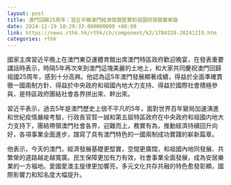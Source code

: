 ```yaml
---
layout: post
title: 澳門回歸25周年｜習近平稱澳門經濟發展堅實和祖國同發展繁榮路
date: 2024-12-19 18:29:33.000000000 +08:00
link: https://news.rthk.hk/rthk/ch/component/k2/1784228-20241219.htm
categories: rthk
---
```


國家主席習近平晚上在澳門東亞運體育館出席澳門特區政府歡迎晚宴，在發表重要講話時表示，時隔5年再次來到澳門這塊美麗的土地上，和大家共同慶祝澳門回歸祖國25周年，感到十分高興。他認為這5年澳門發展顯著成績，得益於全面準確貫徹一國兩制方針、得益於中央政府和祖國內地大力支持、得益於國際社會積極參與，是特區政府團結社會各界拼出來、幹出來。

習近平表示，過去5年是澳門歷史上很不平凡的5年，面對世界百年變局加速演進和世紀疫情嚴峻考驗，行政長官賀一誠和第五屆特區政府在中央政府和祖國内地大力支持下，團結帶領澳門社會各界，迎難而上，務實有為，推動經濟持續回升向好，各項事業全面進步，譜寫了具有澳門特色的一國兩制成功實踐的嶄新篇章。

他表示，今天的澳門，經濟發展基礎更堅實，空間更廣闊，和祖國內地同發展、共繁榮的道路越走越寬廣。民生保障更加有力有效，社會事業全面發展，成為安居樂業的一方福地。愛國愛澳主旋律更加響亮，多元文化共存共融的特色愈發彰顯，國際影響力和知名度大幅提升。
